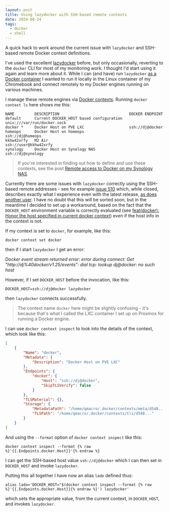 ```yaml
---
layout: post
title: Using lazydocker with SSH-based remote contexts
date: 2024-08-24
tags:
  - docker
  - shell
---
```

A quick hack to work around the current issue with `lazydocker` and SSH-based remote Docker context definitions.

I've used the excellent [lazydocker](https://github.com/jesseduffield/lazydocker) before, but only occasionally, reverting to the `docker` CLI for most of my monitoring work. I thought I'd start using it again and learn more about it. While I can (and have) run `lazydocker` [as a Docker container](https://github.com/jesseduffield/lazydocker?tab=readme-ov-file#docker) I wanted to run it locally in the Linux container of my Chromebook and connect remotely to my Docker engines running on various machines.

I manage these remote engines via [Docker contexts](https://docs.docker.com/engine/manage-resources/contexts/). Running `docker context ls` here shows me this:

```log
NAME         DESCRIPTION                               DOCKER ENDPOINT               
default      Current DOCKER_HOST based configuration   unix:///var/run/docker.sock   
docker *     Docker Host on PVE LXC                    ssh://dj@docker               
homeops      Docker Host on homeops                    ssh://dj@homeops              
kkhw42xrfy   M2 Air                                    ssh://user@kkhw42xrfy      
synology     Docker Host on Synology NAS               ssh://dj@synology
```

> If you're interested in finding out how to define and use these contexts, see the post [Remote access to Docker on my Synology NAS](/blog/posts/2021/06/12/remote-access-to-docker-on-my-synology-nas/).

Currently there are some issues with `lazydocker` correctly using the SSH-based remote addresses - see for example [issue 510](https://github.com/jesseduffield/lazydocker/issues/510) which, while closed, describes exactly what I experience even with the latest release, [as does another user](https://github.com/jesseduffield/lazydocker/pull/511#issuecomment-2139493861). I have no doubt that this will be sorted soon, but in the meantime I decided to set up a workaround, based on the fact that the `DOCKER_HOST` environment variable is correctly evaluated (see [feat(docker): Honor the host specified in current docker context](https://github.com/jesseduffield/lazydocker/pull/464)) even if the host info in the context is not.

If my context is set to `docker`, for example, like this:

```shell
docker context set docker
```

then if I start `lazydocker` I get an error:

_Docker event stream returned error: error during connect: Get "http://dj%40docker/v1.25/events": dial tcp: lookup dj@docker: no such host_

However, if I set `DOCKER_HOST` before the invocation, like this:

```shell
DOCKER_HOST=ssh://dj@docker lazydocker
```

then `lazydocker` connects successfully.

> The context name `docker` here might be slightly confusing - it's because that's what I called the LXC container I set up on Proxmox for running a Docker engine.

I can use `docker context inspect` to look into the details of the context, which look like this:

```json
[
    {
        "Name": "docker",
        "Metadata": {
            "Description": "Docker Host on PVE LXC"
        },
        "Endpoints": {
            "docker": {
                "Host": "ssh://dj@docker",
                "SkipTLSVerify": false
            }
        },
        "TLSMaterial": {},
        "Storage": {
            "MetadataPath": "/home/qmacro/.docker/contexts/meta/d548...",
            "TLSPath": "/home/qmacro/.docker/contexts/tls/d548..."
        }
    }
]
```

And using the `--format` option of `docker context inspect` like this:

```shell
docker context inspect --format {% raw %}'{{.Endpoints.docker.Host}}'{% endraw %}
```

I can get the SSH-based host value `ssh://dj@docker` which I can then set in `DOCKER_HOST` and invoke `lazydocker`.

Putting this all together I have now an alias `lado` defined thus:

```shell
alias lado='DOCKER_HOST="$(docker context inspect --format {% raw %}'{{.Endpoints.docker.Host}}{% endraw %}') lazydocker'
```

which sets the appropriate value, from the current context, in `DOCKER_HOST`, and invokes `lazydocker`.
